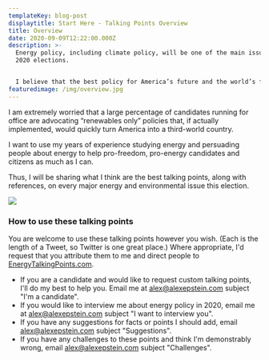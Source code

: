 ```yaml
---
templateKey: blog-post
displaytitle: Start Here - Talking Points Overview
title: Overview
date: 2020-09-09T12:22:00.000Z
description: >-
  Energy policy, including climate policy, will be one of the main issues of the
  2020 elections.


  I believe that the best policy for America’s future and the world’s future is a policy of energy freedom, in which all sources of energy--including fossil fuels--can compete to produce the most reliable, lowest-cost energy for billions of people.
featuredimage: /img/overview.jpg
---
```

I am extremely worried that a large percentage of candidates running for office are advocating “renewables only” policies that, if actually implemented, would quickly turn America into a third-world country.

I want to use my years of experience studying energy and persuading people about energy to help pro-freedom, pro-energy candidates and citizens as much as I can.

Thus, I will be sharing what I think are the best talking points, along with references, on every major energy and environmental issue this election.

![](/img/energy-poverty.jpg)



### How to use these talking points

You are welcome to use these talking points however you wish. (Each is the length of a Tweet, so Twitter is one great place.)  Where appropriate, I'd request that you attribute them to me and direct people to [EnergyTalkingPoints.com](https://energytalkingpoints.com).

* If you are a candidate and would like to request custom talking points, I'll do my best to help you. Email me at [alex@alexepstein.com](mailto:alex@alexepstein.com) subject "I'm a candidate".
* If you would like to interview me about energy policy in 2020, email me at [alex@alexepstein.com](mailto:alex@alexepstein.com) subject "I want to interview you".
* If you have any suggestions for facts or points I should add, email [alex@alexepstein.com](mailto:alex@alexepstein.com) subject "Suggestions".
* If you have any challenges to these points and think I'm demonstrably wrong, email [alex@alexepstein.com](mailto:alex@alexepstein.com) subject "Challenges".